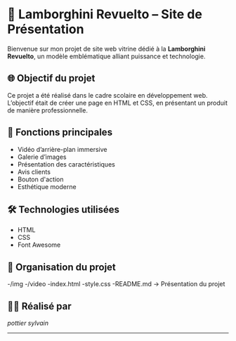 # 🚗 Lamborghini Revuelto – Site de Présentation

Bienvenue sur mon projet de site web vitrine dédié à la **Lamborghini Revuelto**, un modèle emblématique alliant puissance et technologie.

## 🌐 Objectif du projet

Ce projet a été réalisé dans le cadre scolaire en développement web. L’objectif était de créer une page en HTML et CSS, en présentant un produit de manière professionnelle.

## 📄 Fonctions principales

- Vidéo d’arrière-plan immersive
- Galerie d’images
- Présentation des caractéristiques
- Avis clients
- Bouton d'action
- Esthétique moderne 

## 🛠️ Technologies utilisées

- HTML
- CSS
- Font Awesome

## 📁 Organisation du projet

-/img 
-/video 
-index.html 
-style.css 
-README.md → Présentation du projet

## 👨‍💻 Réalisé par

*pottier sylvain*  


---
